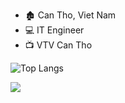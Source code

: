 - 🏚 Can Tho, Viet Nam
- 💻 IT Engineer
- 📺 VTV Can Tho

![Top Langs](https://github-readme-stats.vercel.app/api/top-langs/?username=PhucEnterdev&hide=javascript,html)

<picture>
  <source
    srcset="https://github-readme-stats.vercel.app/api?username=PhucEnterdev&show_icons=true&theme=dark"
    media="(prefers-color-scheme: dark)"
  />
  <source
    srcset="https://github-readme-stats.vercel.app/api?username=PhucEnterdev&show_icons=true"
    media="(prefers-color-scheme: light), (prefers-color-scheme: no-preference)"
  />
  <img src="https://github-readme-stats.vercel.app/api?username=PhucEnterdev&show_icons=true" />
</picture>
